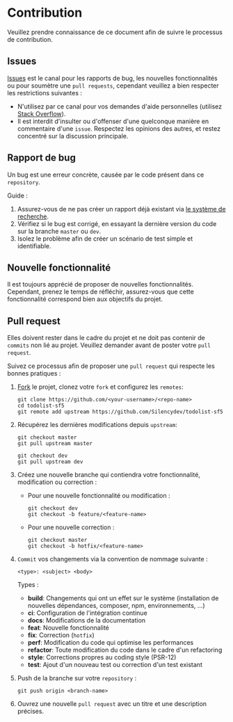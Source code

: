 # Contribution

Veuillez prendre connaissance de ce document afin de suivre le processus de contribution.

## Issues
[Issues](https://github.com/Silencydev/todolist-sf5/issues) est le canal pour les rapports de bug, les nouvelles fonctionnalités ou pour soumètre une `pull requests`, cependant veuillez a bien respecter les restrictions suivantes :
* N'utilisez par ce canal pour vos demandes d'aide personnelles (utilisez [Stack Overflow](http://stackoverflow.com/)).
* Il est interdit d'insulter ou d'offenser d'une quelconque manière en commentaire d'une `issue`. Respectez les opinions des autres, et restez concentré sur la discussion principale.

## Rapport de bug
Un bug est une erreur concrète, causée par le code présent dans ce `repository`.

Guide :
1. Assurez-vous de ne pas créer un rapport déjà existant via [le système de recherche](https://github.com/Silencydev/todolist-sf5/issues).
2. Vérifiez si le bug est corrigé, en essayant la dernière version du code sur la branche `master` ou `dev`.
3. Isolez le problème afin de créer un scénario de test simple et identifiable.

## Nouvelle fonctionnalité
Il est toujours apprécié de proposer de nouvelles fonctionnalités. Cependant, prenez le temps de réfléchir, assurez-vous que cette fonctionnalité correspond bien aux objectifs du projet.

## Pull request
Elles doivent rester dans le cadre du projet et ne doit pas contenir de `commits` non lié au projet. Veuillez demander avant de poster votre `pull request`.

Suivez ce processus afin de proposer une `pull request` qui respecte les bonnes pratiques :
1. [Fork](http://help.github.com/fork-a-repo/) le projet, clonez votre `fork` et configurez les `remotes`:
    ```
    git clone https://github.com/<your-username>/<repo-name>
    cd todolist-sf5
    git remote add upstream https://github.com/Silencydev/todolist-sf5
    ```
2. Récupérez les dernières modifications depuis `upstream`:
    ```
    git checkout master
    git pull upstream master
    
    git checkout dev
    git pull upstream dev
    ``` 
3. Créez une nouvelle branche qui contiendra votre fonctionnalité, modification ou correction :
    * Pour une nouvelle fonctionnalité ou modification :
        ```
        git checkout dev
        git checkout -b feature/<feature-name>
        ```
    * Pour une nouvelle correction :
        ```
        git checkout master
        git checkout -b hotfix/<feature-name>
        ```
4. `Commit` vos changements via la convention de nommage suivante :
    ```
    <type>: <subject> <body>
    ```
    
    Types :
    * **build**: Changements qui ont un effet sur le système (installation de nouvelles dépendances, composer, npm, environnements, ...)
    * **ci**: Configuration de l'intégration continue
    * **docs**: Modifications de la documentation
    * **feat**: Nouvelle fonctionnalité
    * **fix**: Correction (`hotfix`)
    * **perf**: Modification du code qui optimise les performances
    * **refactor**: Toute modification du code dans le cadre d'un refactoring
    * **style**: Corrections propres au coding style (PSR-12)
    * **test**: Ajout d'un nouveau test ou correction d'un test existant
    
5. Push de la branche sur votre `repository` :
    ```
    git push origin <branch-name> 
    ```
6. Ouvrez une nouvelle `pull request` avec un titre et une description précises.